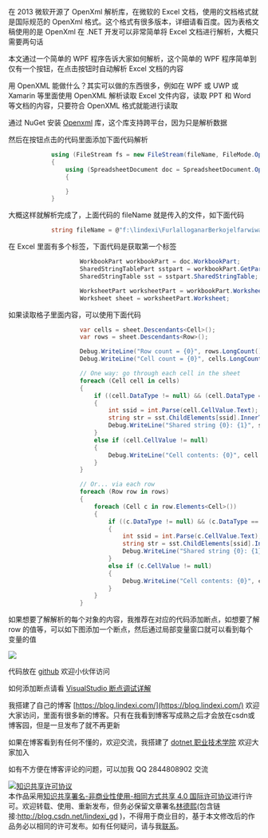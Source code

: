 
在 2013 微软开源了 OpenXml 解析库，在微软的 Excel 文档，使用的文档格式就是国际规范的 OpenXml 格式。这个格式有很多版本，详细请看百度。因为表格文稿使用的是 OpenXml 在 .NET 开发可以非常简单将 Excel 文档进行解析，大概只需要两句话

<!--more-->


<!-- CreateTime:3/27/2020 8:27:04 AM -->

<!-- 发布 -->

本文通过一个简单的 WPF 程序告诉大家如何解析，这个简单的 WPF 程序简单到仅有一个按钮，在点击按钮时自动解析 Excel 文档的内容

用 OpenXML 能做什么？其实可以做的东西很多，例如在 WPF 或 UWP 或 Xamarin 等里面使用 OpenXML 解析读取 Excel 文件内容，读取 PPT 和 Word 等文档的内容，只要符合 OpenXML 格式就能进行读取

通过 NuGet 安装 [Openxml](https://www.nuget.org/packages/DocumentFormat.OpenXml) 库，这个库支持跨平台，因为只是解析数据

然后在按钮点击的代码里面添加下面代码解析

```csharp
            using (FileStream fs = new FileStream(fileName, FileMode.Open, FileAccess.Read, FileShare.ReadWrite))
            {
                using (SpreadsheetDocument doc = SpreadsheetDocument.Open(fs, false))
                {

                }
            }
```

大概这样就解析完成了，上面代码的 fileName 就是传入的文件，如下面代码

```csharp
            string fileName = @"f:\lindexi\FurlalloganarBerkojelfarwiwa.xlsx";
```

在 Excel 里面有多个标签，下面代码是获取第一个标签

```csharp
                    WorkbookPart workbookPart = doc.WorkbookPart;
                    SharedStringTablePart sstpart = workbookPart.GetPartsOfType<SharedStringTablePart>().First();
                    SharedStringTable sst = sstpart.SharedStringTable;

                    WorksheetPart worksheetPart = workbookPart.WorksheetParts.First();
                    Worksheet sheet = worksheetPart.Worksheet;
```

如果读取格子里面内容，可以使用下面代码

```csharp
                    var cells = sheet.Descendants<Cell>();
                    var rows = sheet.Descendants<Row>();

                    Debug.WriteLine("Row count = {0}", rows.LongCount());
                    Debug.WriteLine("Cell count = {0}", cells.LongCount());

                    // One way: go through each cell in the sheet
                    foreach (Cell cell in cells)
                    {
                        if ((cell.DataType != null) && (cell.DataType == CellValues.SharedString))
                        {
                            int ssid = int.Parse(cell.CellValue.Text);
                            string str = sst.ChildElements[ssid].InnerText;
                            Debug.WriteLine("Shared string {0}: {1}", ssid, str);
                        }
                        else if (cell.CellValue != null)
                        {
                            Debug.WriteLine("Cell contents: {0}", cell.CellValue.Text);
                        }
                    }

                    // Or... via each row
                    foreach (Row row in rows)
                    {
                        foreach (Cell c in row.Elements<Cell>())
                        {
                            if ((c.DataType != null) && (c.DataType == CellValues.SharedString))
                            {
                                int ssid = int.Parse(c.CellValue.Text);
                                string str = sst.ChildElements[ssid].InnerText;
                                Debug.WriteLine("Shared string {0}: {1}", ssid, str);
                            }
                            else if (c.CellValue != null)
                            {
                                Debug.WriteLine("Cell contents: {0}", c.CellValue.Text);
                            }
                        }
                    }
```

如果想要了解解析的每个对象的内容，我推荐在对应的代码添加断点，如想要了解 row 的值等，可以如下图添加一个断点，然后通过局部变量窗口就可以看到每个变量的值

<!-- ![](image/C# dotnet 使用 OpenXml 解析 Excel 文件/C# dotnet 使用 OpenXml 解析 Excel 文件0.png) -->

![](http://image.acmx.xyz/lindexi%2F2020327827229928.jpg)

代码放在 [github](https://github.com/lindexi/lindexi_gd/tree/21318ca39e614382a512ea354dfebf31b9fccf8e/Babukeelleneeoai) 欢迎小伙伴访问

如何添加断点请看 [VisualStudio 断点调试详解](https://blog.lindexi.com/post/VisualStudio-%E6%96%AD%E7%82%B9%E8%B0%83%E8%AF%95%E8%AF%A6%E8%A7%A3.html )



我搭建了自己的博客 [https://blog.lindexi.com/](https://blog.lindexi.com/) 欢迎大家访问，里面有很多新的博客。只有在我看到博客写成熟之后才会放在csdn或博客园，但是一旦发布了就不再更新

如果在博客看到有任何不懂的，欢迎交流，我搭建了 [dotnet 职业技术学院](https://t.me/dotnet_campus) 欢迎大家加入

如有不方便在博客评论的问题，可以加我 QQ 2844808902 交流

<a rel="license" href="http://creativecommons.org/licenses/by-nc-sa/4.0/"><img alt="知识共享许可协议" style="border-width:0" src="https://licensebuttons.net/l/by-nc-sa/4.0/88x31.png" /></a><br />本作品采用<a rel="license" href="http://creativecommons.org/licenses/by-nc-sa/4.0/">知识共享署名-非商业性使用-相同方式共享 4.0 国际许可协议</a>进行许可。欢迎转载、使用、重新发布，但务必保留文章署名[林德熙](http://blog.csdn.net/lindexi_gd)(包含链接:http://blog.csdn.net/lindexi_gd )，不得用于商业目的，基于本文修改后的作品务必以相同的许可发布。如有任何疑问，请与我[联系](mailto:lindexi_gd@163.com)。